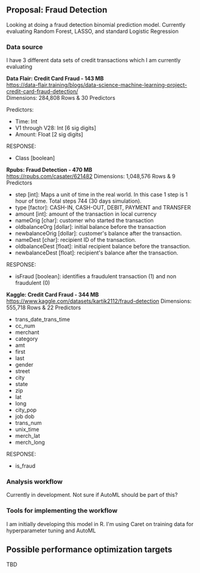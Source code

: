 ## Proposal: Fraud Detection

Looking at doing a fraud detection binomial prediction model. Currently evaluating Random Forest, LASSO, and standard Logistic Regression


### Data source  
I have 3 different data sets of credit transactions which I am currently evaluating  
  
**Data Flair: Credit Card Fraud - 143 MB**  
https://data-flair.training/blogs/data-science-machine-learning-project-credit-card-fraud-detection/  
Dimensions: 284,808 Rows & 30 Predictors  
 
Predictors: 
* Time: Int
* V1 through V28: Int [6 sig digits]
* Amount: Float [2 sig digits]

RESPONSE:
* Class [boolean]


**Rpubs: Fraud Detection - 470 MB**  
https://rpubs.com/casater/621482
Dimensions: 1,048,576 Rows & 9 Predictors

* step [int]: Maps a unit of time in the real world. In this case 1 step is 1 hour of time. Total steps 744 (30 days simulation).
* type [factor]: CASH-IN, CASH-OUT, DEBIT, PAYMENT and TRANSFER
* amount [int]: amount of the transaction in local currency
* nameOrig [char]: customer who started the transaction
* oldbalanceOrg [dollar]: initial balance before the transaction
* newbalanceOrig [dollar]: customer's balance after the transaction.
* nameDest [char]: recipient ID of the transaction.
* oldbalanceDest [float]: initial recipient balance before the transaction.
* newbalanceDest [float]: recipient's balance after the transaction.

RESPONSE:
* isFraud [boolean]: identifies a fraudulent transaction (1) and non fraudulent (0)
  
  
**Kaggle: Credit Card Fraud - 344 MB**  
https://www.kaggle.com/datasets/kartik2112/fraud-detection
Dimensions: 555,718 Rows & 22 Predictors

* trans_date_trans_time
* cc_num
* merchant
* category
* amt
* first
* last
* gender
* street
* city
* state
* zip
* lat
* long
* city_pop
* job	dob  
* trans_num  
* unix_time  
* merch_lat  
* merch_long  

RESPONSE:
* is_fraud  
  

### Analysis workflow  
Currently in development. Not sure if AutoML should be part of this?

### Tools for implementing the workflow  
I am initially developing this model in R. I'm using Caret on training data for hyperparameter tuning and AutoML

## Possible performance optimization targets  
TBD


